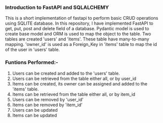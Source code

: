 ### Introduction to FastAPI and SQLALCHEMY

This is a short implementation of fastapi to perform basic CRUD operations using SQLITE database.
In this repository, I have implemented FastAPI to get, put, post and delete field of a database.
Pydantic model is used to create base model and ORM is used to map the object to the table.
Two tables are created 'users' and 'items'. These table have many-to-many mapping. 'owner_id' is used as 
a Foreign_Key in 'items' table to map the id of the user in 'users' table. 

### Funtions Performed:-
 1. Users can be created and added to the 'users' table.
 2. Users can be retrieved from the table either all, or by user_id
 3. Items can be created, its owner can be assigned and added to the 'items' table.
 4. Items can be retrieved from the table either all, or by item_id
 5. Users can be removed by 'user_id'
 6. Items can be removed by 'item_id'
 7. Users can be updated
 8. Items can be updated 
